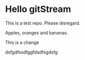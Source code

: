 # Hello gitStream
This is a test repo. Please disregard.

Apples, oranges and bananas.


This is a change

dsfgdfssdfggfdsdfsgdsfg
